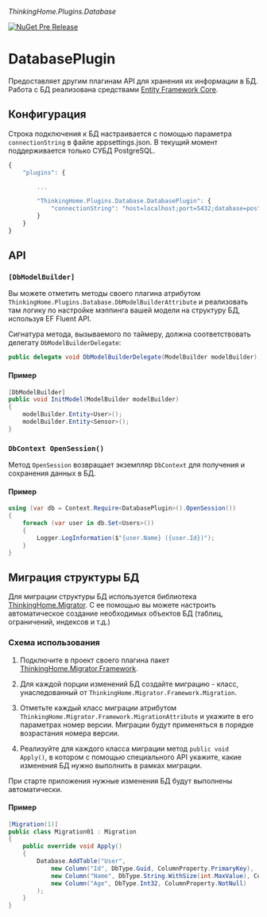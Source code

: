 *ThinkingHome.Plugins.Database*

[![NuGet Pre Release](https://img.shields.io/nuget/vpre/ThinkingHome.Plugins.Database.svg)](https://www.nuget.org/packages/ThinkingHome.Plugins.Database)

# DatabasePlugin

Предоставляет другим плагинам API для хранения их информации в БД. Работа с БД реализована средствами [Entity Framework Core](https://docs.microsoft.com/en-us/ef/core).

## Конфигурация

Строка подключения к БД настраивается с помощью параметра `connectionString` в файле appsettings.json.
В текущий момент поддерживается только СУБД PostgreSQL.

```js
{
    "plugins": {

        ...

        "ThinkingHome.Plugins.Database.DatabasePlugin": {
            "connectionString": "host=localhost;port=5432;database=postgres;user name=postgres;password=123"
        }
    }
}
```

## API

### `[DbModelBuilder]`

Вы можете отметить методы своего плагина атрибутом `ThinkingHome.Plugins.Database.DbModelBuilderAttribute` и реализовать там логику по настройке мэппинга вашей модели на структуру БД, используя EF Fluent API.

Сигнатура метода, вызываемого по таймеру, должна соответствовать делегату `DbModelBuilderDelegate`:

```csharp
public delegate void DbModelBuilderDelegate(ModelBuilder modelBuilder);
```

#### Пример

```csharp
[DbModelBuilder]
public void InitModel(ModelBuilder modelBuilder)
{
    modelBuilder.Entity<User>();
    modelBuilder.Entity<Sensor>();
}
```

### `DbContext OpenSession()`

Метод `OpenSession` возвращает экземпляр `DbContext` для получения и сохранения данных в БД.

#### Пример

```csharp
using (var db = Context.Require<DatabasePlugin>().OpenSession())
{
    foreach (var user in db.Set<Users>())
    {
        Logger.LogInformation($"{user.Name} ({user.Id})");
    }
}

```

## Миграция структуры БД

Для миграции структуры БД используется библиотека [ThinkingHome.Migrator](https://github.com/thinking-home/migrator).
С ее помощью вы можете настроить автоматическое создание необходимых объектов БД (таблиц, ограничений, индексов и т.д.)

### Схема использования

1. Подключите в проект своего плагина пакет [ThinkingHome.Migrator.Framework](https://www.nuget.org/packages/ThinkingHome.Migrator.Framework).

1. Для каждой порции изменений БД создайте миграцию - класс, унаследованный от `ThinkingHome.Migrator.Framework.Migration`.

1. Отметьте каждый класс миграции атрибутом `ThinkingHome.Migrator.Framework.MigrationAttribute` и укажите в его параметрах номер версии. Миграции будут применяться в порядке возрастания номера версии.

1. Реализуйте для каждого класса миграции метод `public void Apply()`, в котором с помощью специального API укажите, какие изменения БД нужно выполнить в рамках миграции.

При старте приложения нужные изменения БД будут выполнены автоматически.

#### Пример

```csharp
[Migration(1)]
public class Migration01 : Migration
{
    public override void Apply()
    {
        Database.AddTable("User",
            new Column("Id", DbType.Guid, ColumnProperty.PrimaryKey),
            new Column("Name", DbType.String.WithSize(int.MaxValue), ColumnProperty.NotNull),
            new Column("Age", DbType.Int32, ColumnProperty.NotNull)
        );
    }
}
```
